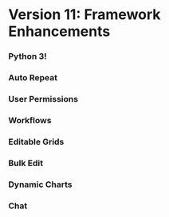 # Version 11: Framework Enhancements

### Python 3!

### Auto Repeat

### User Permissions

### Workflows

### Editable Grids

### Bulk Edit

### Dynamic Charts

### Chat